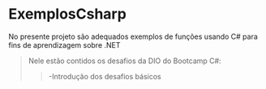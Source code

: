 # ExemplosCsharp
No presente projeto são adequados exemplos de funções usando C# para fins de aprendizagem sobre .NET
> Nele estão contidos os desafios da DIO do Bootcamp C#:
> > -Introdução dos desafios básicos

